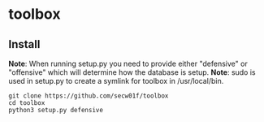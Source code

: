 # toolbox

## Install
**Note**: When running setup.py you need to provide either "defensive" or "offensive" which will determine how the database is setup.
**Note**: sudo is used in setup.py to create a symlink for toolbox in /usr/local/bin.
```
git clone https://github.com/secw01f/toolbox
cd toolbox
python3 setup.py defensive
```
